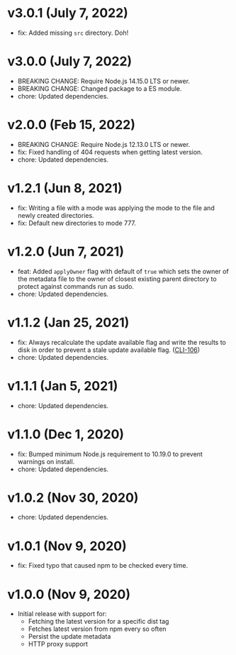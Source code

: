 # v3.0.1 (July 7, 2022)

 * fix: Added missing `src` directory. Doh!

# v3.0.0 (July 7, 2022)

 * BREAKING CHANGE: Require Node.js 14.15.0 LTS or newer.
 * BREAKING CHANGE: Changed package to a ES module.
 * chore: Updated dependencies.

# v2.0.0 (Feb 15, 2022)

 * BREAKING CHANGE: Require Node.js 12.13.0 LTS or newer.
 * fix: Fixed handling of 404 requests when getting latest version.
 * chore: Updated dependencies.

# v1.2.1 (Jun 8, 2021)

 * fix: Writing a file with a mode was applying the mode to the file and newly created directories.
 * fix: Default new directories to mode 777.

# v1.2.0 (Jun 7, 2021)

 * feat: Added `applyOwner` flag with default of `true` which sets the owner of the metadata file
   to the owner of closest existing parent directory to protect against commands run as sudo.
 * chore: Updated dependencies.

# v1.1.2 (Jan 25, 2021)

 * fix: Always recalculate the update available flag and write the results to disk in order to
   prevent a stale update available flag. ([CLI-106](https://jira.axway.com/browse/CLI-106))
 * chore: Updated dependencies.

# v1.1.1 (Jan 5, 2021)

 * chore: Updated dependencies.

# v1.1.0 (Dec 1, 2020)

 * fix: Bumped minimum Node.js requirement to 10.19.0 to prevent warnings on install.
 * chore: Updated dependencies.

# v1.0.2 (Nov 30, 2020)

 * chore: Updated dependencies.

# v1.0.1 (Nov 9, 2020)

 * fix: Fixed typo that caused npm to be checked every time.

# v1.0.0 (Nov 9, 2020)

 * Initial release with support for:
   - Fetching the latest version for a specific dist tag
   - Fetches latest version from npm every so often
   - Persist the update metadata
   - HTTP proxy support
